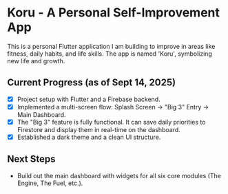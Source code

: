 # Koru - A Personal Self-Improvement App

This is a personal Flutter application I am building to improve in areas like fitness, daily habits, and life skills. The app is named 'Koru', symbolizing new life and growth.

## Current Progress (as of Sept 14, 2025)
- [x] Project setup with Flutter and a Firebase backend.
- [x] Implemented a multi-screen flow: Splash Screen -> "Big 3" Entry -> Main Dashboard.
- [x] The "Big 3" feature is fully functional. It can save daily priorities to Firestore and display them in real-time on the dashboard.
- [x] Established a dark theme and a clean UI structure.

## Next Steps
- Build out the main dashboard with widgets for all six core modules (The Engine, The Fuel, etc.).